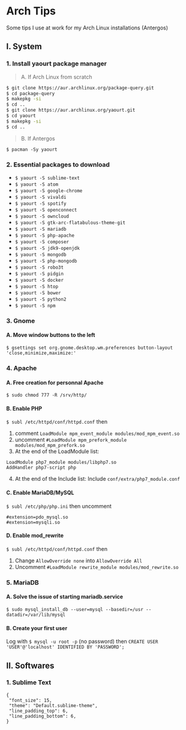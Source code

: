 # Arch Tips
Some tips I use at work for my Arch Linux installations (Antergos)

## I. System
### 1. Install yaourt package manager

> A. If Arch Linux from scratch
``` bash
$ git clone https://aur.archlinux.org/package-query.git
$ cd package-query
$ makepkg -si
$ cd ..
$ git clone https://aur.archlinux.org/yaourt.git
$ cd yaourt
$ makepkg -si
$ cd ..
```
> B. If Antergos

`$ pacman -Sy yaourt`

### 2. Essential packages to download
- `$ yaourt -S sublime-text`
- `$ yaourt -S atom`
- `$ yaourt -S google-chrome`
- `$ yaourt -S vivaldi`
- `$ yaourt -S spotify`
- `$ yaourt -S openconnect`
- `$ yaourt -S owncloud`
- `$ yaourt -S gtk-arc-flatabulous-theme-git`
- `$ yaourt -S mariadb`
- `$ yaourt -S php-apache`
- `$ yaourt -S composer`
- `$ yaourt -S jdk9-openjdk`
- `$ yaourt -S mongodb`
- `$ yaourt -S php-mongodb`
- `$ yaourt -S robo3t`
- `$ yaourt -S pidgin`
- `$ yaourt -S docker`
- `$ yaourt -S htop`
- `$ yaourt -S bower`
- `$ yaourt -S python2`
- `$ yaourt -S npm`

### 3. Gnome
#### A. Move window buttons to the left
`$ gsettings set org.gnome.desktop.wm.preferences button-layout 'close,minimize,maximize:'`

### 4. Apache
#### A. Free creation for personnal Apache 
`$ sudo chmod 777 -R /srv/http/`
#### B. Enable PHP
`$ subl /etc/httpd/conf/httpd.conf` then <br>
1. comment `LoadModule mpm_event_module modules/mod_mpm_event.so` <br>
2. uncomment `#LoadModule mpm_prefork_module modules/mod_mpm_prefork.so` <br>
3. At the end of the LoadModule list:
```
LoadModule php7_module modules/libphp7.so
AddHandler php7-script php
```
4. At the end of the Include list:
Include `conf/extra/php7_module.conf`

#### C. Enable MariaDB/MySQL
`$ subl /etc/php/php.ini` then uncomment
```
#extension=pdo_mysql.so
#extension=mysqli.so
```
#### D. Enable mod_rewrite
`$ subl /etc/httpd/conf/httpd.conf` then <br>
1. Change `AllowOverride none` into `AllowOverride All`
2. Uncomment `#LoadModule rewrite_module modules/mod_rewrite.so`

### 5. MariaDB
#### A. Solve the issue of starting mariadb.service
`$ sudo mysql_install_db --user=mysql --basedir=/usr --datadir=/var/lib/mysql`

#### B. Create your first user

Log with `$ mysql -u root -p` (no password) then `CREATE USER 'USER'@'localhost' IDENTIFIED BY 'PASSWORD';`


## II. Softwares
### 1. Sublime Text
```
{
 "font_size": 15,
 "theme": "Default.sublime-theme",
 "line_padding_top": 6,
 "line_padding_bottom": 6,
}
```
